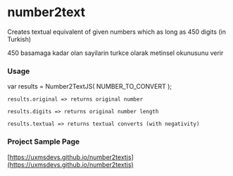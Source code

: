 # number2text
Creates textual equivalent of given numbers which as long as 450 digits (in Turkish)

450 basamaga kadar olan sayilarin turkce olarak metinsel okunusunu verir

### Usage
var results = Number2TextJS( NUMBER_TO_CONVERT );

    results.original => returns original number

    results.digits => returns original number length

    results.textual => returns textual converts (with negativity)

### Project Sample Page
[https://uxmsdevs.github.io/number2textjs](https://uxmsdevs.github.io/number2textjs)
